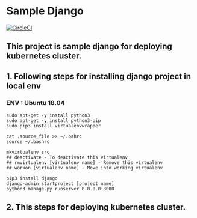 # Sample Django 

[![CircleCI](https://circleci.com/gh/longlg88/sample-django.svg?style=svg)](https://circleci.com/gh/longlg88/sample-django)

## This project is sample django for deploying kubernetes cluster.

## 1. Following steps for installing django project in local env
### ENV : Ubuntu 18.04

```
sudo apt-get -y install python3
sudo apt-get -y install python3-pip
sudo pip3 install virtualenvwrapper

cat .source_file >> ~/.bahrc
source ~/.bashrc

mkvirtualenv src
## deactivate - To deactivate this virtualenv
## rmvirtualenv [virtualenv name] - Remove this virtualenv
## workon [virtualenv name] - Move into working virtualenv

pip3 install django
django-admin startproject [project name]
python3 manage.py runserver 0.0.0.0:8000
```

## 2. This steps for deploying kubernetes cluster.
